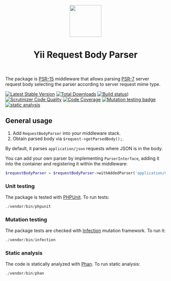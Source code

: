 <p align="center">
    <a href="https://github.com/yiisoft" target="_blank">
        <img src="https://github.com/yiisoft.png" height="100px">
    </a>
    <h1 align="center">Yii Request Body Parser</h1>
    <br>
</p>

The package is [PSR-15](https://www.php-fig.org/psr/psr-15/) middleware that allows parsing [PSR-7](https://www.php-fig.org/psr/psr-7/)
server request body selecting the parser according to server request mime type.

[![Latest Stable Version](https://poser.pugx.org/yiisoft/request-body-parser/v/stable.png)](https://packagist.org/packages/yiisoft/request-body-parser)
[![Total Downloads](https://poser.pugx.org/yiisoft/request-body-parser/downloads.png)](https://packagist.org/packages/yiisoft/request-body-parser)
[![Build status](https://github.com/yiisoft/request-body-parser/workflows/build/badge.svg)](https://github.com/yiisoft/request-body-parser/actions?query=workflow%3Abuild))
[![Scrutinizer Code Quality](https://scrutinizer-ci.com/g/yiisoft/request-body-parser/badges/quality-score.png?b=master)](https://scrutinizer-ci.com/g/yiisoft/request-body-parser/?branch=master)
[![Code Coverage](https://scrutinizer-ci.com/g/yiisoft/request-body-parser/badges/coverage.png?b=master)](https://scrutinizer-ci.com/g/yiisoft/request-body-parser/?branch=master)
[![Mutation testing badge](https://img.shields.io/endpoint?style=flat&url=https%3A%2F%2Fbadge-api.stryker-mutator.io%2Fgithub.com%2Fyiisoft%2Frequest-body-parser%2Fmaster)](https://dashboard.stryker-mutator.io/reports/github.com/yiisoft/request-body-parser/master)
[![static analysis](https://github.com/yiisoft/request-body-parser/workflows/static%20analysis/badge.svg)](https://github.com/yiisoft/request-body-parser/actions?query=workflow%3A%22static+analysis%22)

## General usage

1. Add `RequestBodyParser` into your middleware stack.
2. Obtain parsed body via `$request->getParsedBody();`.

By default, it parses `application/json` requests where JSON is in the body. 

You can add your own parser by implementing `ParserInterface`, adding it into the container and registering it within
the middleware:

```php
$requestBodyParser = $requestBodyParser->withAddedParser('application/myformat', MyFormatParser::class);
``` 

### Unit testing

The package is tested with [PHPUnit](https://phpunit.de/). To run tests:

```php
./vendor/bin/phpunit
```

### Mutation testing

The package tests are checked with [Infection](https://infection.github.io/) mutation framework. To run it:

```php
./vendor/bin/infection
```

### Static analysis

The code is statically analyzed with [Phan](https://github.com/phan/phan/wiki). To run static analysis:

```php
./vendor/bin/phan
```
